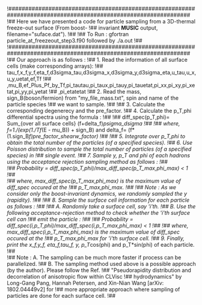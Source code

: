 
!###############################################################################################################
!## Here we have presented a code for particle sampling from a 3D-thermal freeze-out surface (From boost-
!## invariant **MUSIC** output, filename="suface.dat"). 
!##
!## To Run : gfortran particle_at_freezeout_step3.f90 followed by ./a.out 
!##
!###############################################################################################################
!## Our approach is as follows :
!##       1. Read the information of all surface cells (make corresponding arrays):
!##                tau_f,x_f,y_f,eta_f,d3sigma_tau,d3sigma_x,d3sigma_y,d3sigma_eta,u_tau,u_x,u_y,uetat,ef,Tf
!##                ,mu_B,ef_Plus_Pf_by_Tf,pi_tautau,pi_taux,pi_tauy,pi_tauetat,pi_xx,pi_xy,pi_xetat,pi_yy,pi_yetat
!##                ,pi_etatetat
!##       2. Read the mass, sign_B(boson/fermion) from "my_file_mass.txt", spin and name of the particle species 
!##          we want to sample.
!##
!##       3. Calculate the corresponding degenerecy and the pre_factor.
!##       4. Calculate the p_T,phi differential spectra using the formula :
!##
!##           diff_spec(p_T,phi)= Sum_{over all surface cells} (f+delta_f)*psigma_dsigma
!##
!##           where, f=1./(exp(1./Tf*(E - mu_B)) + sign_B) and delta_f= (f*(1.sign_B*f)*pre_factor_shear*w_factor)
!##
!##       5. Integrate over p_T,phi to obtain the total number of the particles (of a specified species).
!##       6. Use Poisson distribution to sample the total number of particles (of a specified species) in
!##          single event.
!##       7. Sample y, p_T and phi of each hadrons using the acceptance rejection sampling method as follows :
!##              
!##                   Probability = diff_spec(p_T,phi)/max_diff_spec(p_T_max,phi_max)  < 1
!##              
!##                   where, max_diff_spec(p_T_max,phi_max) is the maximum value of diff_spec occured at the 
!##                   p_T_max,phi_max.
!##
!##         Note : As we consider only the boost-invariant dynamics, we randomly sampled the y (rapidity).
!##
!##       8.  Sample the surface cell information for each particle as follows :
!##
!##                  A. Randomly take a surface cell, say 'i'th.
!##                  B. Use the following acceptance-rejection method to check whether the 'i'th surface cell can
!##                     emit the particle :
!##
!##                     Probability = diff_spec(i,p_T,phi)/max_diff_spec(i,p_T_max,phi_max)  < 1
!##
!##                   where, max_diff_spec(i,p_T_max,phi_max) is the maximum value of diff_spec occured at the 
!##                   p_T_max,phi_max for 'i'th surface cell.
!##       9.   Finally, print the x_f,y_f, eta_f,tau_f, y, p_T*cos(phi) and p_T*sin(phi) of each particle.
!##         
!##    Note : A. The sampling can be much more faster if process can be parallelized.
!##           B. The sampling method used above is a possible approach (by the author). Please follow the Ref. 
!##              "Pseudorapidity distribution and decorrelation of anisotropic flow within CLVisc
!##               hydrodynamics" by Long-Gang Pang, Hannah Petersen, and Xin-Nian Wang [arXiv: 1802.04449v2] for
!##               more appropriate approach where sampling of particles are done for each surface cell. 
!##

